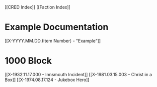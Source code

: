 [[CRED Index]]
[[Faction Index]]
# Example Documentation
[[X-YYYY.MM.DD.(Item Number) - "Example"]]
# 1000 Block
[[X-1932.11.17.000 - Innsmouth Incident]]
[[X-1981.03.15.003 - Christ in a Box]]
[[X-1974.08.17.124 - Jukebox Hero]]